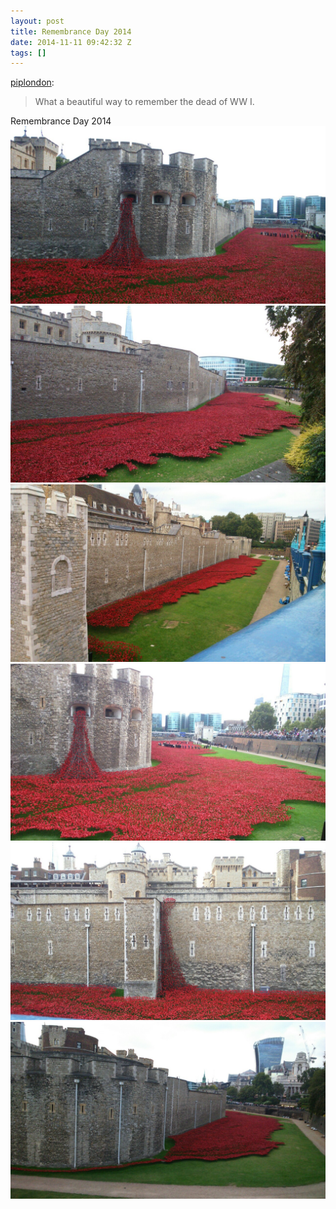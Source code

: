```yaml
---
layout: post
title: Remembrance Day 2014
date: 2014-11-11 09:42:32 Z
tags: []
---
```

[piplondon](http://pipobscure.uk/post/97402176047/what-a-beautiful-way-to-remember-the-dead-of-ww-i):

> What a beautiful way to remember the dead of WW I.

Remembrance Day 2014
![](/media/2014/11/102351958969_0.jpg)
![](/media/2014/11/102351958969_1.jpg)
![](/media/2014/11/102351958969_2.jpg)
![](/media/2014/11/102351958969_3.jpg)
![](/media/2014/11/102351958969_4.jpg)
![](/media/2014/11/102351958969_5.jpg)
